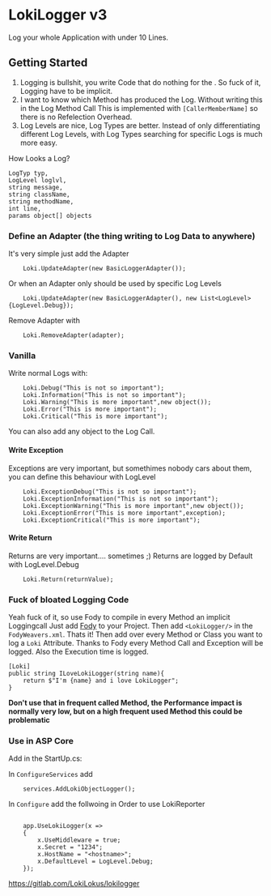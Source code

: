 # LokiLogger v3
Log your whole Application with under 10 Lines.

## Getting Started
1. Logging is bullshit, you write Code that do nothing for the .
    So fuck of it, Logging have to be implicit.
2. I want to know which Method has produced the Log. Without writing this in the Log Method Call
    This is implemented with ```[CallerMemberName]``` so there is no Refelection Overhead.
3. Log Levels are nice, Log Types are better.
    Instead of only differentiating different Log Levels, with Log Types searching for specific Logs is much more easy.


How Looks a Log?
```
LogTyp typ,
LogLevel loglvl,
string message,
string className,
string methodName,
int line,
params object[] objects
```
### Define an Adapter (the thing writing to Log Data to anywhere)
It's very simple just add the Adapter
```
    Loki.UpdateAdapter(new BasicLoggerAdapter());
```

Or when an Adapter only should be used by specific Log Levels
```
    Loki.UpdateAdapter(new BasicLoggerAdapter(), new List<LogLevel>{LogLevel.Debug});
```

Remove Adapter with
```
    Loki.RemoveAdapter(adapter);
```
### Vanilla
Write normal Logs with:
```
    Loki.Debug("This is not so important");
    Loki.Information("This is not so important");
    Loki.Warning("This is more important",new object());
    Loki.Error("This is more important");
    Loki.Critical("This is more important");
```
You can also add any object to the Log Call.

#### Write Exception
Exceptions are very important, but somethimes nobody cars about them, you can define this behaviour with LogLevel
```
    Loki.ExceptionDebug("This is not so important");
    Loki.ExceptionInformation("This is not so important");
    Loki.ExceptionWarning("This is more important",new object());
    Loki.ExceptionError("This is more important",exception);
    Loki.ExceptionCritical("This is more important");
```

#### Write Return
Returns are very important.... sometimes ;)
Returns are logged by Default with LogLevel.Debug

```
    Loki.Return(returnValue);
```

### Fuck of bloated Logging Code
Yeah fuck of it, so use Fody to compile in every Method an implicit Loggingcall
Just add [Fody](https://www.nuget.org/packages/Fody/) to your Project.
Then add ```<LokiLogger/>``` in the ```FodyWeavers.xml```.
Thats it!
Then add over every Method or Class you want to log a ```Loki``` Attribute.
Thanks to Fody every Method Call and Exception will be logged. Also the Execution time is logged.

```
[Loki]
public string ILoveLokiLogger(string name){
    return $"I'm {name} and i love LokiLogger";
}
```
**Don't use that in frequent called Method, the Performance impact is normally very low, but on a high frequent used Method this could be problematic**



### Use in ASP Core
Add in the StartUp.cs:

In ```ConfigureServices``` add
```
    services.AddLokiObjectLogger();
```
In ```Configure``` add the follwoing in Order to use LokiReporter 
```

    app.UseLokiLogger(x =>
    {
        x.UseMiddleware = true;
        x.Secret = "1234";
        x.HostName = "<hostname>";
        x.DefaultLevel = LogLevel.Debug;
    });
```
https://gitlab.com/LokiLokus/lokilogger